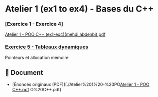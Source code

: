 # Atelier 1 (ex1 to ex4) - Bases du C++


### [Exercice 1 - Exercice 4]
[Atelier 1 - POO C++ (ex1-ex4)(mehdi abdenbi).pdf](https://github.com/user-attachments/files/22868256/Atelier.1.-.POO.C%2B%2B.ex1-ex4.mehdi.abdenbi.pdf)


### [Exercice 5 - Tableaux dynamiques](./exercice5.cpp)
Pointeurs et allocation mémoire

## 📄 Document
- [Énoncés originaux (PDF)](./Atelier%201%20-%20PO[Atelier 1 - POO C++.pdf](https://github.com/user-attachments/files/22846114/Atelier.1.-.POO.C%2B%2B.pdf)
O%20C++.pdf)

